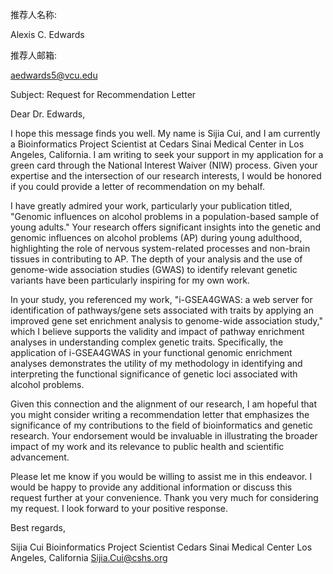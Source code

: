 推荐人名称:

Alexis C. Edwards

推荐人邮箱:

aedwards5@vcu.edu

Subject: Request for Recommendation Letter

Dear Dr. Edwards,

I hope this message finds you well. My name is Sijia Cui, and I am currently a Bioinformatics Project Scientist at Cedars Sinai Medical Center in Los Angeles, California. I am writing to seek your support in my application for a green card through the National Interest Waiver (NIW) process. Given your expertise and the intersection of our research interests, I would be honored if you could provide a letter of recommendation on my behalf.

I have greatly admired your work, particularly your publication titled, "Genomic influences on alcohol problems in a population-based sample of young adults." Your research offers significant insights into the genetic and genomic influences on alcohol problems (AP) during young adulthood, highlighting the role of nervous system-related processes and non-brain tissues in contributing to AP. The depth of your analysis and the use of genome-wide association studies (GWAS) to identify relevant genetic variants have been particularly inspiring for my own work.

In your study, you referenced my work, "i-GSEA4GWAS: a web server for identification of pathways/gene sets associated with traits by applying an improved gene set enrichment analysis to genome-wide association study," which I believe supports the validity and impact of pathway enrichment analyses in understanding complex genetic traits. Specifically, the application of i-GSEA4GWAS in your functional genomic enrichment analyses demonstrates the utility of my methodology in identifying and interpreting the functional significance of genetic loci associated with alcohol problems.

Given this connection and the alignment of our research, I am hopeful that you might consider writing a recommendation letter that emphasizes the significance of my contributions to the field of bioinformatics and genetic research. Your endorsement would be invaluable in illustrating the broader impact of my work and its relevance to public health and scientific advancement.

Please let me know if you would be willing to assist me in this endeavor. I would be happy to provide any additional information or discuss this request further at your convenience. Thank you very much for considering my request. I look forward to your positive response.

Best regards,

Sijia Cui
Bioinformatics Project Scientist
Cedars Sinai Medical Center
Los Angeles, California
Sijia.Cui@cshs.org
